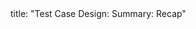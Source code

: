 <frontmatter>
title: "Test Case Design: Summary: Recap"
</frontmatter>

<include src="index-body.md" boilerplate />
